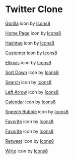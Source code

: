 # Twitter Clone

<a target="_blank" href="https://icons8.com/icon/ybXEYSUAvgmy/gorilla">Gorilla</a> icon by <a target="_blank" href="https://icons8.com">Icons8</a>

<a target="_blank" href="https://icons8.com/icon/6g6b5Mh-1uJ7/home-page">Home Page</a> icon by <a target="_blank" href="https://icons8.com">Icons8</a>

<a target="_blank" href="https://icons8.com/icon/9457/hashtag">Hashtag</a> icon by <a target="_blank" href="https://icons8.com">Icons8</a>

<a target="_blank" href="https://icons8.com/icon/12438/customer">Customer</a> icon by <a target="_blank" href="https://icons8.com">Icons8</a>

<a target="_blank" href="https://icons8.com/icon/36944/ellipsis">Ellipsis</a> icon by <a target="_blank" href="https://icons8.com">Icons8</a>

<a target="_blank" href="https://icons8.com/icon/19161/sort-down">Sort Down</a> icon by <a target="_blank" href="https://icons8.com">Icons8</a>

<a target="_blank" href="https://icons8.com/icon/59878/search">Search</a> icon by <a target="_blank" href="https://icons8.com">Icons8</a>

<a target="_blank" href="https://icons8.com/icon/15815/left-arrow">Left Arrow</a> icon by <a target="_blank" href="https://icons8.com">Icons8</a>

<a target="_blank" href="https://icons8.com/icon/16152/calendar">Calendar</a> icon by <a target="_blank" href="https://icons8.com">Icons8</a>

<a target="_blank" href="https://icons8.com/icon/82546/speech-bubble">Speech Bubble</a> icon by <a target="_blank" href="https://icons8.com">Icons8</a>

<a target="_blank" href="https://icons8.com/icon/28EfURiEUE1z/favorite">Favorite</a> icon by <a target="_blank" href="https://icons8.com">Icons8</a>

<a target="_blank" href="https://icons8.com/icon/85338/favorite">Favorite</a> icon by <a target="_blank" href="https://icons8.com">Icons8</a>

<a target="_blank" href="https://icons8.com/icon/95359/retweet">Retweet</a> icon by <a target="_blank" href="https://icons8.com">Icons8</a>

<a target="_blank" href="https://icons8.com/icon/mbHYPC5X1v5B/write">Write</a> icon by <a target="_blank" href="https://icons8.com">Icons8</a>